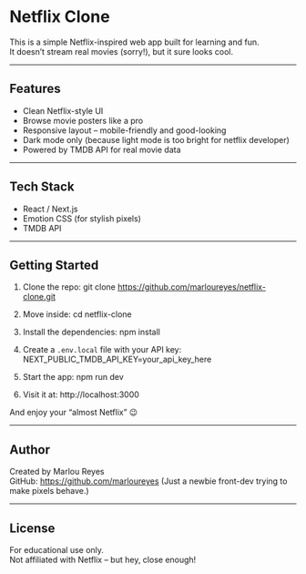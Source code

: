 Netflix Clone
=============

This is a simple Netflix-inspired web app built for learning and fun.  
It doesn’t stream real movies (sorry!), but it sure looks cool.

--------------------------
Features
--------------------------

- Clean Netflix-style UI  
- Browse movie posters like a pro  
- Responsive layout – mobile-friendly and good-looking  
- Dark mode only (because light mode is too bright for netflix developer)  
- Powered by TMDB API for real movie data  

--------------------------
Tech Stack
--------------------------

- React / Next.js  
- Emotion CSS (for stylish pixels)  
- TMDB API  

--------------------------
Getting Started
--------------------------

1. Clone the repo:
   git clone https://github.com/marloureyes/netflix-clone.git

2. Move inside:
   cd netflix-clone

3. Install the dependencies:
   npm install

4. Create a `.env.local` file with your API key:
   NEXT_PUBLIC_TMDB_API_KEY=your_api_key_here

5. Start the app:
   npm run dev

6. Visit it at:
   http://localhost:3000

And enjoy your “almost Netflix” 😉

--------------------------
Author
--------------------------

Created by Marlou Reyes  
GitHub: https://github.com/marloureyes
(Just a newbie front-dev trying to make pixels behave.)

--------------------------
License
--------------------------

For educational use only.  
Not affiliated with Netflix – but hey, close enough!
